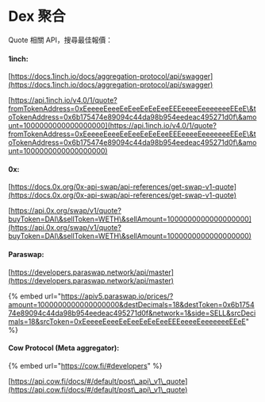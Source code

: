 # Dex 聚合

Quote 相關 API，搜尋最佳報價：

#### 1inch:

[https://docs.1inch.io/docs/aggregation-protocol/api/swagger](https://docs.1inch.io/docs/aggregation-protocol/api/swagger)

[https://api.1inch.io/v4.0/1/quote?fromTokenAddress=0xEeeeeEeeeEeEeeEeEeEeeEEEeeeeEeeeeeeeEEeE\&toTokenAddress=0x6b175474e89094c44da98b954eedeac495271d0f\&amount=1000000000000000000](https://api.1inch.io/v4.0/1/quote?fromTokenAddress=0xEeeeeEeeeEeEeeEeEeEeeEEEeeeeEeeeeeeeEEeE\&toTokenAddress=0x6b175474e89094c44da98b954eedeac495271d0f\&amount=1000000000000000000)

#### 0x:

[https://docs.0x.org/0x-api-swap/api-references/get-swap-v1-quote](https://docs.0x.org/0x-api-swap/api-references/get-swap-v1-quote)

[https://api.0x.org/swap/v1/quote?buyToken=DAI\&sellToken=WETH\&sellAmount=1000000000000000000](https://api.0x.org/swap/v1/quote?buyToken=DAI\&sellToken=WETH\&sellAmount=1000000000000000000)

#### Paraswap:

[https://developers.paraswap.network/api/master](https://developers.paraswap.network/api/master)

{% embed url="https://apiv5.paraswap.io/prices/?amount=1000000000000000000&destDecimals=18&destToken=0x6b175474e89094c44da98b954eedeac495271d0f&network=1&side=SELL&srcDecimals=18&srcToken=0xEeeeeEeeeEeEeeEeEeEeeEEEeeeeEeeeeeeeEEeE" %}

#### Cow Protocol (Meta aggregator):

{% embed url="https://cow.fi/#developers" %}

[https://api.cow.fi/docs/#/default/post\_api\_v1\_quote](https://api.cow.fi/docs/#/default/post\_api\_v1\_quote)
